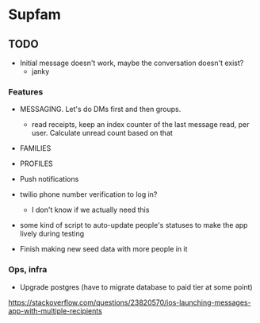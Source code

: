 # Supfam

## TODO

- Initial message doesn't work, maybe the conversation doesn't exist?
  - janky

### Features

- MESSAGING. Let's do DMs first and then groups.
  - read receipts, keep an index counter of the last message read, per user. Calculate unread count based on that
- FAMILIES
- PROFILES
- Push notifications

- twilio phone number verification to log in?

  - I don't know if we actually need this

- some kind of script to auto-update people's statuses to make the app lively during testing
- Finish making new seed data with more people in it

### Ops, infra

- Upgrade postgres (have to migrate database to paid tier at some point)

https://stackoverflow.com/questions/23820570/ios-launching-messages-app-with-multiple-recipients
